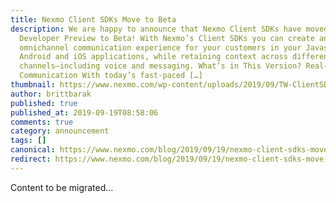 ```yaml
---
title: Nexmo Client SDKs Move to Beta
description: We are happy to announce that Nexmo Client SDKs have moved from
  Developer Preview to Beta! With Nexmo’s Client SDKs you can create an
  omnichannel communication experience for your customers in your Javascript,
  Android and iOS applications, while retaining context across different
  channels—including voice and messaging. What’s in This Version? Real-time
  Communication With today’s fast-paced […]
thumbnail: https://www.nexmo.com/wp-content/uploads/2019/09/TW-ClientSDKsBeta.png
author: brittbarak
published: true
published_at: 2019-09-19T08:58:06
comments: true
category: announcement
tags: []
canonical: https://www.nexmo.com/blog/2019/09/19/nexmo-client-sdks-move-to-beta-dr
redirect: https://www.nexmo.com/blog/2019/09/19/nexmo-client-sdks-move-to-beta-dr
---
```

Content to be migrated...
